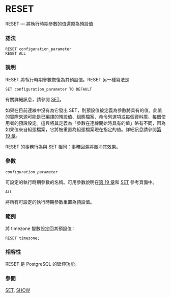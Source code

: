# RESET

RESET — 將執行時期參數的值還原為預設值

### 語法

```text
RESET configuration_parameter
RESET ALL
```

### 說明

RESET 將執行時期參數恢復為其預設值。RESET 另一種寫法是

```text
SET configuration_parameter TO DEFAULT
```

有關詳細訊息，請參閱 [SET](set.md)。

如果在目前連線中沒有為它發出 SET，則預設值被定義為參數將具有的值。此值的實際來源可能是已編譯的預設值、組態檔案、命令列選項或每個資料庫、每個使用者的預設設定。這與將其定義為「參數在連線開始時具有的值」略有不同，因為如果值來自組態檔案，它將被重置為組態檔案現在指定的值。詳細訊息請參閱[第 19 章](../../server-administration/server-configuration/)。

RESET 的事務行為與 SET 相同：事務回溯將撤消其效果。

### 參數

_`configuration_parameter`_

可設定的執行時期參數的名稱。可用參數說明在[第 19 章](../../server-administration/server-configuration/)和 [SET](set.md) 參考頁面中。

`ALL`

將所有可設定的執行時期參數重置為預設值。

### 範例

將 timezone 變數設定回其預設值：

```text
RESET timezone;
```

### 相容性

RESET 是 PostgreSQL 的延伸功能。

### 參閱

[SET](set.md), [SHOW](show.md)

